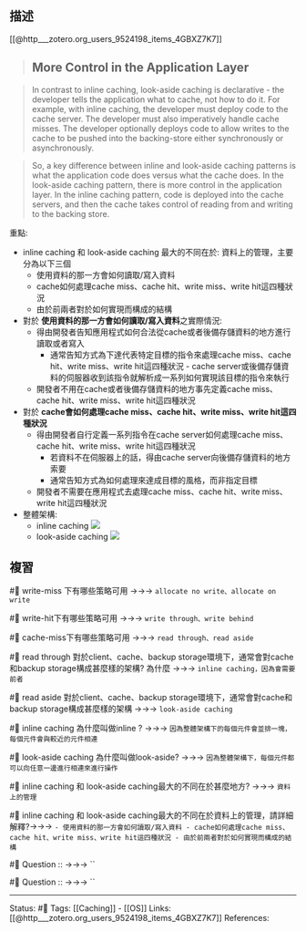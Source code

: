 
## 描述
[[@http___zotero.org_users_9524198_items_4GBXZ7K7]]
> ## More Control in the Application Layer

> In contrast to inline caching, look-aside caching is declarative - the developer tells the application what to cache, not how to do it. For example, with inline caching, the developer must deploy code to the cache server. The developer must also imperatively handle cache misses. The developer optionally deploys code to allow writes to the cache to be pushed into the backing-store either synchronously or asynchronously.

> So, a key difference between inline and look-aside caching patterns is what the application code does versus what the cache does. In the look-aside caching pattern, there is more control in the application layer. In the inline caching pattern, code is deployed into the cache servers, and then the cache takes control of reading from and writing to the backing store.

重點:
- inline caching 和 look-aside caching 最大的不同在於: 資料上的管理，主要分為以下三個
	- 使用資料的那一方會如何讀取/寫入資料
	- cache如何處理cache miss、cache hit、write miss、write hit這四種狀況
	- 由於前兩者對於如何實現而構成的結構
- 對於 **使用資料的那一方會如何讀取/寫入資料**之實際情況: 
	- 得由開發者告知應用程式如何合法從cache或者後備存儲資料的地方進行讀取或者寫入
		- 通常告知方式為下達代表特定目標的指令來處理cache miss、cache hit、write miss、write hit這四種狀況 - cache server或後備存儲資料的伺服器收到該指令就解析成一系列如何實現該目標的指令來執行
	- 開發者不用在cache或者後備存儲資料的地方事先定義cache miss、cache hit、write miss、write hit這四種狀況
- 對於 **cache會如何處理cache miss、cache hit、write miss、write hit這四種狀況**
	- 得由開發者自行定義一系列指令在cache server如何處理cache miss、cache hit、write miss、write hit這四種狀況
		- 若資料不在伺服器上的話，得由cache server向後備存儲資料的地方索要
		- 通常告知方式為如何處理來達成目標的風格，而非指定目標
	- 開發者不需要在應用程式去處理cache miss、cache hit、write miss、write hit這四種狀況
- 整體架構:
	- inline caching
![](https://content.cdntwrk.com/files/aHViPTYzOTc1JmNtZD1pdGVtZWRpdG9yaW1hZ2UmZmlsZW5hbWU9aXRlbWVkaXRvcmltYWdlXzU4OWUzYTI0MTA5MTUucG5nJnZlcnNpb249MDAwMCZzaWc9ZjAzYzE4NGI2MzkwNjRiYThiNTQ0YjZhMzc2NzBiOTE%253D)
	- look-aside caching
![](https://content.cdntwrk.com/files/aHViPTYzOTc1JmNtZD1pdGVtZWRpdG9yaW1hZ2UmZmlsZW5hbWU9aXRlbWVkaXRvcmltYWdlXzU4OWUzYTBmZjJkMGQucG5nJnZlcnNpb249MDAwMCZzaWc9NGRlMTVhODA3NmFlYTdhNDMxOGU1MmQ0OTc2ZWY2ZDI%253D)
## 複習


#🧠 write-miss 下有哪些策略可用 ->->-> `allocate no write、allocate on write`

#🧠 write-hit下有哪些策略可用 ->->-> `write through、write behind`

#🧠 cache-miss下有哪些策略可用 ->->-> `read through、read aside`

#🧠 read through 對於client、cache、backup storage環境下，通常會對cache和backup storage構成甚麼樣的架構? 為什麼 ->->-> `inline caching，因為會需要前者`

#🧠 read aside 對於client、cache、backup storage環境下，通常會對cache和backup storage構成甚麼樣的架構 ->->-> `look-aside caching`

#🧠 inline caching 為什麼叫做inline ? ->->-> `因為整體架構下的每個元件會並排一塊，每個元件會與較近的元件相連`

#🧠 look-aside caching 為什麼叫做look-aside?  ->->-> `因為整體架構下，每個元件都可以向任意一邊進行相連來進行操作`

#🧠 inline caching 和 look-aside caching最大的不同在於甚麼地方? ->->-> `資料上的管理`

#🧠 inline caching 和 look-aside caching最大的不同在於資料上的管理，請詳細解釋?->->-> `- 使用資料的那一方會如何讀取/寫入資料 - cache如何處理cache miss、cache hit、write miss、write hit這四種狀況 - 由於前兩者對於如何實現而構成的結構`

#🧠 Question :: ->->-> ``

#🧠 Question :: ->->-> ``


---
Status: #🌱 
Tags:
[[Caching]] - [[OS]]
Links:
[[@http___zotero.org_users_9524198_items_4GBXZ7K7]]
References: